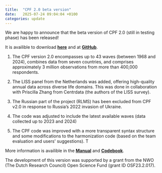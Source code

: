 ```yaml
---
title:  "CPF 2.0 beta version"
date:   2025-07-24 09:04:04 +0100
categories: update
---
```


We are happy to announce that the beta version of CPF 2.0 (still in testing phase) has been released!

It is availible to download **[here](https://cpfdata.com/download/)** and at **[GitHub](https://github.com/cpfdata)**. 

1.	The CPF version 2.0 encompasses up to 43 waves (between 1968 and 2024), combines data from seven countries, and comprises approximately 3 million observations from more than 400,000 respondents.

2.	The LISS panel from the Netherlands was added, offering high-quality annual data across diverse life domains. This was done in collaboration with Priscilla Zhang from Centrdata (the authors of the LISS survey).

3.	The Russian part of the project (RLMS) has been excluded from CPF v2.0 in response to Russia’s 2022 invasion of Ukraine. 

4.	The code was adjusted to include the latest available waves (data collected up to 2023 and 2024) 

5.	The CPF code was improved with a more transparent syntax structure and some modifications to the harmonization code (based on the team evaluation and users' suggestions). T

More information is availible in the **[Manual](https://github.com/cpfdata/CPF-Documentation/blob/main/CPF2.0_Manual_v1_250724)** and **[Codebook](https://github.com/cpfdata/CPF-Documentation/blob/main/CPF2.0_Codebook_v1_250724.pdf)**. 

The development of this version was supported by a grant from the NWO (The Dutch Research Council) Open Science Fund (grant ID OSF23.2.017).
